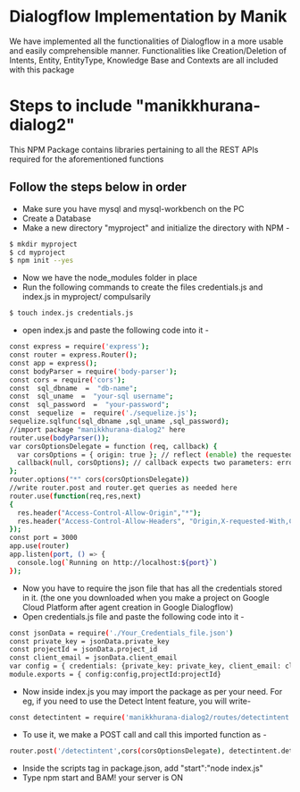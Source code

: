 # Dialogflow Implementation by Manik

We have implemented all the functionalities of Dialogflow in a more usable and easily comprehensible manner. Functionalities like Creation/Deletion of Intents, Entity, EntityType, Knowledge Base and Contexts are all included with this package


# Steps to include "manikkhurana-dialog2" 

This NPM Package contains libraries pertaining to all the REST APIs required for the aforementioned functions

## Follow the steps below in order 

 - Make sure you have mysql and mysql-workbench on the PC
 - Create a Database
 - Make a new directory "myproject" and initialize the directory with NPM - 
```sh
$ mkdir myproject
$ cd myproject
$ npm init --yes
```
 - Now we have the node_modules folder in place
 - Run the following commands to create the files credentials.js and index.js in myproject/ compulsarily
```sh
$ touch index.js credentials.js
```
- open index.js and paste the following code into it - 
```sh
const express = require('express');  
const router = express.Router();  
const app = express();  
const bodyParser = require('body-parser');  
const cors = require('cors');
const  sql_dbname  =  "db-name";
const  sql_uname  =  "your-sql username";
const  sql_password  =  "your-password";
const  sequelize  =  require('./sequelize.js');
sequelize.sqlfunc(sql_dbname ,sql_uname ,sql_password);
//import package "manikkhurana-dialog2" here
router.use(bodyParser());  
var corsOptionsDelegate = function (req, callback) {  
  var corsOptions = { origin: true }; // reflect (enable) the requested origin in the CORS response  
  callback(null, corsOptions); // callback expects two parameters: error and options  
};  
router.options("*" cors(corsOptionsDelegate))
//write router.post and router.get queries as needed here
router.use(function(req,res,next)  
{  
  res.header("Access-Control-Allow-Origin","*");  
  res.header("Access-Control-Allow-Headers", "Origin,X-requested-With,Content-Type,Authorization,Accept");  
});  
const port = 3000  
app.use(router)  
app.listen(port, () => {  
  console.log(`Running on http://localhost:${port}`)  
});
```
- Now you have to require the json file that has all the credentials stored in it. (the one you downloaded when you make a project on Google Cloud Platform after agent creation in Google Dialogflow)
- Open credentials.js file and paste the following code into it -
```sh
const jsonData = require('./Your_Credentials_file.json')  
const private_key = jsonData.private_key  
const projectId = jsonData.project_id  
const client_email = jsonData.client_email  
var config = { credentials: {private_key: private_key, client_email: client_email}}  
module.exports = { config:config,projectId:projectId}
```
- Now inside index.js you may import the package as per your need. 
 For eg, if you need to use the Detect Intent feature, you will write-
```sh
const detectintent = require('manikkhurana-dialog2/routes/detectintent');
```
- To use it, we make a POST call and call this imported function as -
```sh
router.post('/detectintent',cors(corsOptionsDelegate), detectintent.detecttheIntent);
```
- Inside the scripts tag in package.json, add "start":"node index.js"
- Type npm start and BAM! your server is ON
